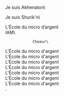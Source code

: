 Je suis Akhenaton\

Je suis Shurik'n\

L’École du micro d’argent\
IAM\

				Choeur\

L'École du micro d'argent\
L'École du micro d'argent\
L'École du micro d'argent\
L'École du micro d'argent\
L'École du micro d'argent\
L'École du micro d'argent\
L'École du micro d'argent\
.

